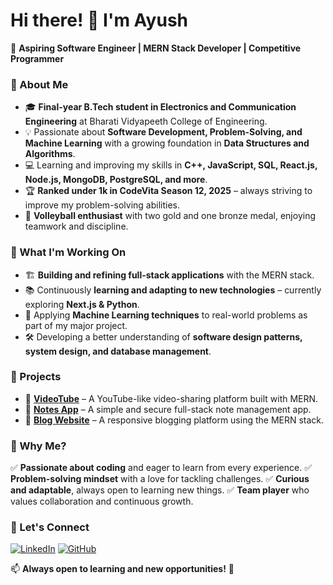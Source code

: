 # Hi there! 👋 I'm Ayush

🚀 **Aspiring Software Engineer | MERN Stack Developer | Competitive Programmer**

### 🔹 About Me
- 🎓 **Final-year B.Tech student in Electronics and Communication Engineering** at Bharati Vidyapeeth College of Engineering.
- 💡 Passionate about **Software Development, Problem-Solving, and Machine Learning** with a growing foundation in **Data Structures and Algorithms**.
- 💻 Learning and improving my skills in **C++, JavaScript, SQL, React.js, Node.js, MongoDB, PostgreSQL, and more**.
- 🏆 **Ranked under 1k in CodeVita Season 12, 2025** – always striving to improve my problem-solving abilities.
- 🏐 **Volleyball enthusiast** with two gold and one bronze medal, enjoying teamwork and discipline.

### 🔹 What I'm Working On
- 🏗 **Building and refining full-stack applications** with the MERN stack.
- 📚 Continuously **learning and adapting to new technologies** – currently exploring **Next.js & Python**.
- 🔬 Applying **Machine Learning techniques** to real-world problems as part of my major project.
- 🛠 Developing a better understanding of **software design patterns, system design, and database management**.

### 🔹 Projects
- 📌 **[VideoTube](https://github.com/your-repo-link)** – A YouTube-like video-sharing platform built with MERN.
- 📌 **[Notes App](https://github.com/your-repo-link)** – A simple and secure full-stack note management app.
- 📌 **[Blog Website](https://github.com/your-repo-link)** – A responsive blogging platform using the MERN stack.

### 🔹 Why Me?
✅ **Passionate about coding** and eager to learn from every experience.
✅ **Problem-solving mindset** with a love for tackling challenges.
✅ **Curious and adaptable**, always open to learning new things.
✅ **Team player** who values collaboration and continuous growth.

### 🔹 Let's Connect
[![LinkedIn](https://img.shields.io/badge/LinkedIn-blue?style=for-the-badge&logo=linkedin)](https://www.linkedin.com/in/ayush-kumar-056950236/) 
[![GitHub](https://img.shields.io/badge/GitHub-black?style=for-the-badge&logo=github)](https://github.com/akr-38/)

📫 **Always open to learning and new opportunities!** 🚀




